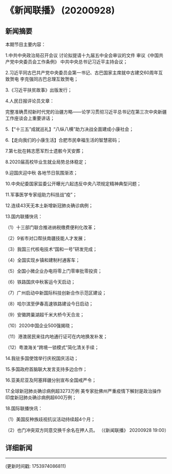 # 《新闻联播》 (20200928)

## 新闻摘要

本期节目主要内容：


1.中共中央政治局召开会议 讨论拟提请十九届五中全会审议的文件 审议《中国共产党中央委员会工作条例》 中共中央总书记习近平主持会议；


2.习近平同古巴共产党中央委员会第一书记、古巴国家主席就中古建交60周年互致贺电 李克强同古巴总理互致贺电；


3.《习近平扶贫故事》出版发行；


4.人民日报评论员文章：

完整准确贯彻新时代党的治疆方略——论学习贯彻习近平总书记在第三次中央新疆工作座谈会上重要讲话；


5.【“十三五”成就巡礼】“八纵八横”助力决战全面建成小康社会；


6.【走向我们的小康生活】合肥市民幸福生活的智慧密码；


7.第七批在韩志愿军烈士遗骸今天安葬；


8.2020届高校毕业生就业局势总体稳定；


9.迎国庆迎中秋 各地节日氛围渐浓；


10.中央纪委国家监委公开曝光六起违反中央八项规定精神典型问题；


11.军事医学专家组助力科技战“疫”；


12.连续43天无本土新增新冠肺炎确诊病例；


13.国内联播快讯：


（1）十三部门联合推进纳税缴费便利化改革；


（2）9省市对口帮扶南疆技能人才发展；


（3）我国三代核电技术“国和一号”研发完成；


（4）全国实现乡镇和建制村通客车；


（5）全国小微企业办电将零上门零审批零投资；


（6）铁路国庆中秋客运今天启动；


（7）广州启动中新国际科技创新合作示范区建设；


（8）哈尔滨至伊春高速铁路建设今日启动；


（9）安徽跨巢湖超千米大桥今天合龙；


（10）2020中国企业500强揭晓；


（11）港澳居民来往内地通行证可在内地换发补发；


（12）粤澳海关“跨境一锁模式”简化清关手续；


14.我驻多国使馆举行庆祝国庆活动；


15.多国政府首脑联大发言支持多边合作；


16.亚美尼亚及阿塞拜疆分别宣布全国戒严令；


17.全球新冠肺炎确诊病例超3273万例 美专家批佛州严重疫情下解封是政治操作 印度新冠肺炎确诊病例超600万例；


18.国际联播快讯：


（1）美国反种族歧视抗议活动持续超4个月；


（2）也门冲突双方同意交换千余名在押人员。
（《新闻联播》 20200928 19:00）

## 详细新闻

---

(更新时间戳: 1753974086811)


